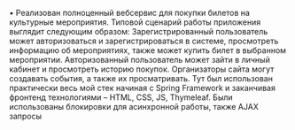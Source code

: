 •	Реализован полноценный вебсервис для покупки билетов на культурные мероприятия. Типовой сценарий работы приложения выглядит следующим образом: Зарегистрированный пользователь может авторизоваться и зарегистрироваться в системе, просмотреть информацию об мероприятиях, также может купить билет в выбранном мероприятии. Авторизованный пользователь может зайти в личный кабинет и просмотреть историю покупок. Организаторы сайта могут создавать события, а также их просматривать. Тут был использован практически весь мой стек начиная с Spring Framework и заканчивая фронтенд технологиями – HTML, CSS, JS, Thymeleaf. Были использованы блокировки для асинхронной работы, также AJAX запросы
